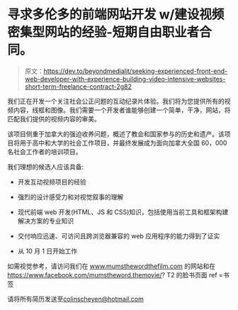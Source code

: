 # 寻求多伦多的前端网站开发 w/建设视频密集型网站的经验-短期自由职业者合同。

> 原文：<https://dev.to/beyondmedialit/seeking-experienced-front-end-web-developer-with-experience-building-video-intensive-websites-short-term-freelance-contract-2g82>

我们正在开发一个关注社会公正问题的互动纪录片体验。我们将为您提供所有的视频内容，线框和图像。我们需要一个开发者谁能够创建一个简单，干净，网站，将匹配我们提供的视频内容的审美。

该项目侧重于加拿大的强迫收养问题，概述了教会和国家参与的历史和遗产。该项目将用于高中和大学的社会工作项目，并最终发展成为面向加拿大全国 60，000 名社会工作者的培训项目。

我们理想的候选人应该具备:

*   开发互动视频项目的经验

*   强烈的设计感受力和对视觉叙事的理解

*   现代前端 web 开发(HTML、JS 和 CSS)知识，包括使用当前工具和框架构建解决方案的专业知识

*   交付响应迅速、可访问且跨浏览器兼容的 web 应用程序的能力得到了证实

*   从 10 月 1 日开始工作

如需视觉参考，请访问我们在 www.mumsthewordthefilm.com 的网站和在 https://www.facebook.com/mumstheword.themovie/? T2 的脸书页面 ref =书签

请将所有简历发送至[colinscheyen@hotmail.com](mailto:colinscheyen@hotmail.com)